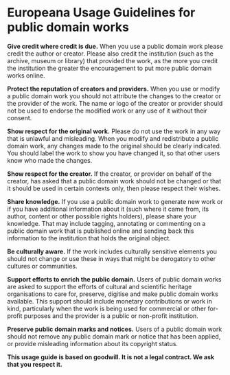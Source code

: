 # Europeana Usage Guidelines for public domain works

**Give credit where credit is due.** When you use a public domain 
work please credit the author or creator. Please also credit the 
institution (such as the archive, museum or library) that provided the 
work, as the more you credit the institution the greater the 
encouragement to put more public domain works online.

**Protect the reputation of creators and providers.** When you use
 or modify a public domain work you should not attribute the changes to 
the creator or the provider of the work. The name or logo of the creator
 or provider should not be used to endorse the modified work or any use 
of it without their consent.

**Show respect for the original work.** Please do not use the work
 in any way that is unlawful and misleading. When you modify and 
redistribute a public domain work, any changes made to the original 
should be clearly indicated. You should label the work to show you have 
changed it, so that other users know who made the changes.

**Show respect for the creator.** If the creator, or provider on 
behalf of the creator, has asked that a public domain work should not be
 changed or that it should be used in certain contexts only, then please
 respect their wishes.

**Share knowledge.** If you use a public domain work to generate 
new work or if you have additional information about it (such where it 
came from, its author, content or other possible rights holders), please
 share your knowledge. That may include tagging, annotating or 
commenting on a public domain work that is published online and sending 
back this information to the institution that holds the original object.

**Be culturally aware.** If the work includes culturally sensitive
 elements you should not change or use these in ways that might be 
derogatory to other cultures or communities.

**Support efforts to enrich the public domain.** Users of public 
domain works are asked to support the efforts of cultural and scientific
 heritage organisations to care for, preserve, digitise and make public 
domain works available. This support should include monetary 
contributions or work in kind, particularly when the work is being used 
for commercial or other for-profit purposes and the provider is a public
 or non-profit institution.

**Preserve public domain marks and notices.** Users of a public 
domain work should not remove any public domain mark or notice that has 
been applied, or provide misleading information about its copyright 
status.

**This usage guide is based on goodwill. It is not a legal contract. We ask that you respect it.**